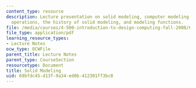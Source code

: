 ```yaml
---
content_type: resource
description: Lecture presentation on solid modeling, computer modeling, solid modeling
  operations, the history of solid modeling, and modeling functions.
file: /media/courses/4-500-introduction-to-design-computing-fall-2008/69bfdc45d13f9a34ed0b412301ff3bc8_lec2a.pdf
file_type: application/pdf
learning_resource_types:
- Lecture Notes
ocw_type: OCWFile
parent_title: Lecture Notes
parent_type: CourseSection
resourcetype: Document
title: Solid Modeling
uid: 69bfdc45-d13f-9a34-ed0b-412301ff3bc8
---
```

